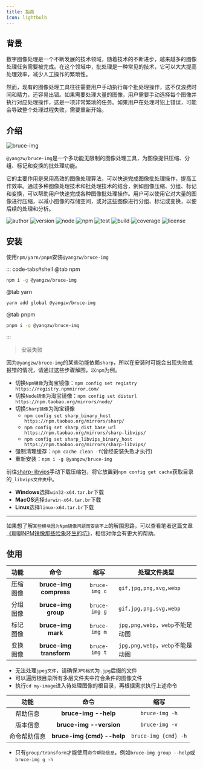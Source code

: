 ```yaml
---
title: 指南
icon: lightbulb
---
```


## 背景

数字图像处理是一个不断发展的技术领域，随着技术的不断进步，越来越多的图像处理任务需要被完成。在这个领域中，批处理是一种常见的技术，它可以大大提高处理效率，减少人工操作的繁琐性。

然而，现有的图像处理工具往往需要用户手动执行每个批处理操作，这不仅浪费时间和精力，还容易出错。如果需要处理大量的图像，用户需要手动选择每个图像并执行对应处理操作，这是一项非常繁琐的任务。如果用户在处理时犯上错误，可能会导致整个处理过程失败，需要重新开始。

## 介绍

![bruce-img](https://img.shields.io/badge/@yangzw/bruce--img-多功能无限制的图像处理工具-66f.svg)

`@yangzw/bruce-img`是一个多功能无限制的图像处理工具，为图像提供压缩、分组、标记和变换的批处理功能。

它的主要作用是采用高效的图像处理算法，可以快速完成图像批处理操作，提高工作效率。通过多种图像处理技术和批处理技术的结合，例如图像压缩、分组、标记和变换，可以帮助用户快速完成各种图像批处理操作。用户可以使用它对大量的图像进行压缩，以减小图像的存储空间，或对这些图像进行分组、标记或变换，以便后续的处理和分析。

![author](https://img.shields.io/badge/author-JowayYoung-f66.svg)
![version](https://img.shields.io/badge/version-1.1.3-f66.svg)
![node](https://img.shields.io/badge/node-%3E%3D16.0.0-3c9.svg)
![npm](https://img.shields.io/badge/npm-%3E%3D7.10.0-3c9.svg)
![test](https://img.shields.io/badge/test-passing-f90.svg)
![build](https://img.shields.io/badge/build-passing-f90.svg)
![coverage](https://img.shields.io/badge/coverage-mostly-09f.svg)
![license](https://img.shields.io/badge/license-MIT-09f.svg)

## 安装

使用`npm/yarn/pnpm`安装`@yangzw/bruce-img`

::: code-tabs#shell
@tab npm

```sh
npm i -g @yangzw/bruce-img
```

@tab yarn

```sh
yarn add global @yangzw/bruce-img
```

@tab pnpm

```sh
pnpm i -g @yangzw/bruce-img
```
:::

> 安装失败

因为`@yangzw/bruce-img`的某些功能依赖`sharp`，所以在安装时可能会出现失败或报错的情况，请通过这些步骤解围，以`npm`为例。

- 切换`Npm镜像`为淘宝镜像：`npm config set registry https://registry.npmmirror.com/`
- 切换`Node镜像`为淘宝镜像：`npm config set disturl https://npm.taobao.org/mirrors/node/`
- 切换`Sharp镜像`为淘宝镜像
	- `npm config set sharp_binary_host https://npm.taobao.org/mirrors/sharp/`
	- `npm config set sharp_dist_base_url https://npm.taobao.org/mirrors/sharp-libvips/`
	- `npm config set sharp_libvips_binary_host https://npm.taobao.org/mirrors/sharp-libvips/`
- 强制清理缓存：`npm cache clean -f`(曾经安装失败才执行)
- 重新安装：`npm i -g @yangzw/bruce-img`

前往[sharp-libvips](https://github.com/lovell/sharp-libvips/releases)手动下载压缩包，将它放置到`npm config get cache`获取目录的`_libvips文件夹`中。

- **Windows**选择`win32-x64.tar.br`下载
- **MacOS**选择`darwin-x64.tar.br`下载
- **Linux**选择`linux-x64.tar.br`下载

---

如果想了解`某些模块因为Npm镜像问题而安装不上`的解围思路，可以查看笔者这篇文章[《聊聊NPM镜像那些险象环生的坑》](https://juejin.im/post/5edf60d4f265da76b559b6ac)，相信对你会有更大的帮助。

## 使用

功能|命令|缩写|处理文件类型
:-:|:-:|:-:|-
压缩图像|**bruce-img compress**|`bruce-img c`|`gif,jpg,png,svg,webp`
分组图像|**bruce-img group**|`bruce-img g`|`gif,jpg,png,svg,webp`
标记图像|**bruce-img mark**|`bruce-img m`|`jpg,png,webp`，`webp`不能是动图
变换图像|**bruce-img transform**|`bruce-img t`|`jpg,png,webp`，`webp`不能是动图

- 无法处理`jpeg文件`，请确保`JPG格式`为`.jpg`后缀的文件
- 可以遍历根目录所有多层文件夹中符合条件的图像文件
- 执行`cd my-image`进入待处理图像的根目录，再根据需求执行上述命令

功能|命令|缩写
:-:|:-:|:-:
帮助信息|**bruce-img --help**|`bruce-img -h`
版本信息|**bruce-img --version**|`bruce-img -v`
命令帮助信息|**bruce-img {cmd} --help**|`bruce-img {cmd} -h`

- 只有`group/transform`才能使用`命令帮助信息`，例如`bruce-img group --help`或`bruce-img g -h`